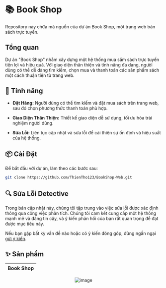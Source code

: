 # 📚 Book Shop

Repository này chứa mã nguồn của dự án Book Shop, một trang web bán sách trực tuyến.

## Tổng quan

Dự án "Book Shop" nhằm xây dựng một hệ thống mua sắm sách trực tuyến tiện lợi và hiệu quả. Với giao diện thân thiện và tính năng đa dạng, người dùng có thể dễ dàng tìm kiếm, chọn mua và thanh toán các sản phẩm sách một cách thuận tiện từ trang web.

## 🚀 Tính năng

- **Đặt Hàng:** Người dùng có thể tìm kiếm và đặt mua sách trên trang web, sau đó chọn phương thức thanh toán phù hợp.
  
- **Giao Diện Thân Thiện:** Thiết kế giao diện dễ sử dụng, tối ưu hóa trải nghiệm người dùng.

- **Sửa Lỗi:** Liên tục cập nhật và sửa lỗi để cải thiện sự ổn định và hiệu suất của hệ thống.

## 📦 Cài Đặt

Để bắt đầu với dự án, làm theo các bước sau:

```bash
git clone https://github.com/ThienTho123/BookShop-Web.git
```

## 🔍 Sửa Lỗi Detective

Trong bản cập nhật này, chúng tôi tập trung vào việc sửa lỗi được xác định thông qua công việc phân tích. Chúng tôi cam kết cung cấp một hệ thống mạnh mẽ và đáng tin cậy, và ý kiến phản hồi của bạn rất quan trọng để đạt được mục tiêu này.

Nếu bạn gặp bất kỳ vấn đề nào hoặc có ý kiến đóng góp, đừng ngần ngại [gửi ý kiến](https://github.com/ThienTho123/BookShop-Web/issues).

## ✨ Sản phẩm
<div align="center">

| Book Shop |
|--------------|
![image](https://github.com/ThienTho123/BookShop-Web/assets/129725593/d826de17-e102-4bc6-8f10-271be753d38b)

</div>


